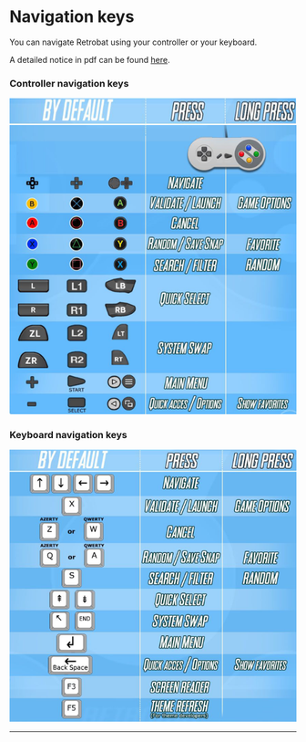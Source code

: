 # Navigation keys

You can navigate Retrobat using your controller or your keyboard.

A detailed notice in pdf can be found [here](http://retrobat.ovh/notice/notice.pdf).

### **Controller navigation keys**

![](<../.gitbook/assets/image (3) (1) (1).png>)



### **Keyboard navigation keys**

****![](<../.gitbook/assets/image (1) (1) (1) (1).png>)****

****
